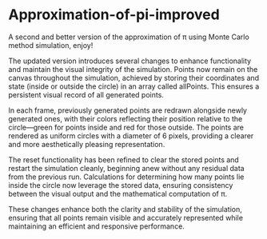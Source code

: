 # Approximation-of-pi-improved
A second and better version of the approximation of π using Monte Carlo method simulation, enjoy!

The updated version introduces several changes to enhance functionality and maintain the visual integrity of the simulation. Points now remain on the canvas throughout the simulation, achieved by storing their coordinates and state (inside or outside the circle) in an array called allPoints. This ensures a persistent visual record of all generated points.

In each frame, previously generated points are redrawn alongside newly generated ones, with their colors reflecting their position relative to the circle—green for points inside and red for those outside. The points are rendered as uniform circles with a diameter of 6 pixels, providing a clearer and more aesthetically pleasing representation.

The reset functionality has been refined to clear the stored points and restart the simulation cleanly, beginning anew without any residual data from the previous run. Calculations for determining how many points lie inside the circle now leverage the stored data, ensuring consistency between the visual output and the mathematical computation of π.

These changes enhance both the clarity and stability of the simulation, ensuring that all points remain visible and accurately represented while maintaining an efficient and responsive performance.
